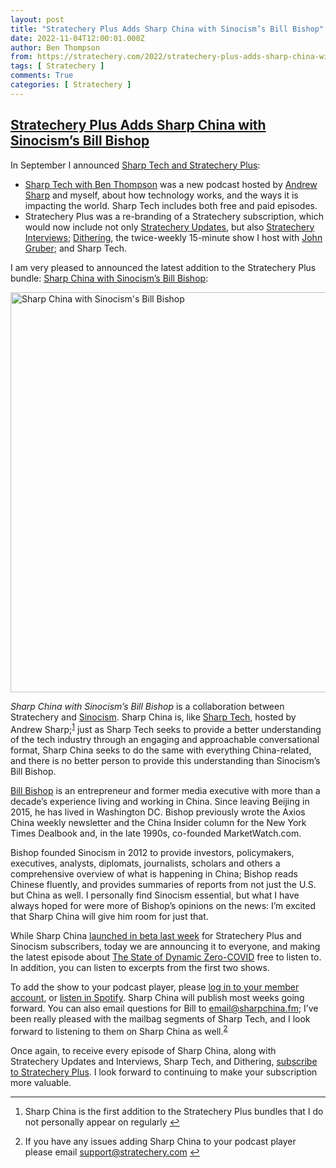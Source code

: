 ```yaml
---
layout: post
title: "Stratechery Plus Adds Sharp China with Sinocism’s Bill Bishop"
date: 2022-11-04T12:00:01.000Z
author: Ben Thompson
from: https://stratechery.com/2022/stratechery-plus-adds-sharp-china-with-sinocisms-bill-bishop/
tags: [ Stratechery ]
comments: True
categories: [ Stratechery ]
---
```

<!--1667563201000-->
[Stratechery Plus Adds Sharp China with Sinocism’s Bill Bishop](https://stratechery.com/2022/stratechery-plus-adds-sharp-china-with-sinocisms-bill-bishop/)
------

<div>
<p>In September I announced <a href="https://stratechery.com/2022/sharp-tech-and-stratechery-plus/">Sharp Tech and Stratechery Plus</a>:</p><ul><li><a href="https://sharptech.fm/">Sharp Tech with Ben Thompson</a> was a new podcast hosted by <a href="https://twitter.com/andrewsharp">Andrew Sharp</a> and myself, about how technology works, and the ways it is impacting the world. Sharp Tech includes both free and paid episodes.</li><li>Stratechery Plus was a re-branding of a Stratechery subscription, which would now include not only <a href="https://stratechery.com/category/daily-email/">Stratechery Updates</a>, but also <a href="https://stratechery.com/topic/events/interview/">Stratechery Interviews</a>; <a href="https://dithering.fm/">Dithering</a>, the twice-weekly 15-minute show I host with <a href="https://daringfireball.net/">John Gruber</a>; and Sharp Tech.</li></ul><p>I am very pleased to announced the latest addition to the Stratechery Plus bundle: <a href="https://sharpchina.fm/">Sharp China with Sinocism&#8217;s Bill Bishop</a>:</p><p><a href="http://sharpchina.fm"><img decoding="async" src="https://i0.wp.com/stratechery.com/wp-content/uploads/2022/10/Sharp-China-Yellow.png?resize=640%2C640&#038;ssl=1" alt="Sharp China with Sinocism&#039;s Bill Bishop" width="640" height="640" class="aligncenter size-full wp-image-9926" srcset="https://i0.wp.com/stratechery.com/wp-content/uploads/2022/10/Sharp-China-Yellow.png?w=3000&amp;ssl=1 3000w, https://i0.wp.com/stratechery.com/wp-content/uploads/2022/10/Sharp-China-Yellow.png?resize=300%2C300&amp;ssl=1 300w, https://i0.wp.com/stratechery.com/wp-content/uploads/2022/10/Sharp-China-Yellow.png?resize=1024%2C1024&amp;ssl=1 1024w, https://i0.wp.com/stratechery.com/wp-content/uploads/2022/10/Sharp-China-Yellow.png?resize=150%2C150&amp;ssl=1 150w, https://i0.wp.com/stratechery.com/wp-content/uploads/2022/10/Sharp-China-Yellow.png?resize=768%2C768&amp;ssl=1 768w, https://i0.wp.com/stratechery.com/wp-content/uploads/2022/10/Sharp-China-Yellow.png?resize=1536%2C1536&amp;ssl=1 1536w, https://i0.wp.com/stratechery.com/wp-content/uploads/2022/10/Sharp-China-Yellow.png?resize=2048%2C2048&amp;ssl=1 2048w, https://i0.wp.com/stratechery.com/wp-content/uploads/2022/10/Sharp-China-Yellow.png?resize=630%2C630&amp;ssl=1 630w, https://i0.wp.com/stratechery.com/wp-content/uploads/2022/10/Sharp-China-Yellow.png?w=1280&amp;ssl=1 1280w, https://i0.wp.com/stratechery.com/wp-content/uploads/2022/10/Sharp-China-Yellow.png?w=1920&amp;ssl=1 1920w" sizes="(max-width: 640px) 100vw, 640px" data-recalc-dims="1" /></a></p><p><em>Sharp China with Sinocism&#8217;s Bill Bishop</em> is a collaboration between Stratechery and <a href="https://sinocism.com/">Sinocism</a>. Sharp China is, like <a href="https://sharptech.fm/">Sharp Tech</a>, hosted by Andrew Sharp;<sup id="rf1-9975"><a href="https://stratechery.com/2022/stratechery-plus-adds-sharp-china-with-sinocisms-bill-bishop/#fn1-9975" title="Sharp China is the first addition to the Stratechery Plus bundles that I do not personally appear on regularly" rel="footnote">1</a></sup> just as Sharp Tech seeks to provide a better understanding of the tech industry through an engaging and approachable conversational format, Sharp China seeks to do the same with everything China-related, and there is no better person to provide this understanding than Sinocism&#8217;s Bill Bishop.</p><p><a href="https://twitter.com/niubi">Bill Bishop</a> is an entrepreneur and former media executive with more than a decade’s experience living and working in China. Since leaving Beijing in 2015, he has lived in Washington DC. Bishop previously wrote the Axios China weekly newsletter and the China Insider column for the New York Times Dealbook and, in the late 1990s, co-founded MarketWatch.com.</p><p>Bishop founded Sinocism in 2012 to provide investors, policymakers, executives, analysts, diplomats, journalists, scholars and others a comprehensive overview of what is happening in China; Bishop reads Chinese fluently, and provides summaries of reports from not just the U.S. but China as well. I personally find Sinocism essential, but what I have always hoped for were more of Bishop&#8217;s opinions on the news: I&#8217;m excited that Sharp China will give him room for just that.</p><p>While Sharp China <a href="https://stratechery.com/2022/announcing-sharp-china-with-sinocisms-bill-bishop/">launched in beta last week</a> for Stratechery Plus and Sinocism subscribers, today we are announcing it to everyone, and making the latest episode about <a href="https://sharpchina.fm/member/article/the-state-of-dynamic-zero-covid-and-reactions-to-that-pro-publica-report">The State of Dynamic Zero-COVID</a> free to listen to. In addition, you can listen to excerpts from the first two shows.</p><p>To add the show to your podcast player, please <a href="https://stratechery.passport.online/member">log in to your member account</a>, or <a href="https://open.spotify.com/show/4PGk72vZmL2uHwUB8Yqssk">listen in Spotify</a>. Sharp China will publish most weeks going forward. You can also email questions for Bill to <a href="mailto:email@sharpchina.fm">email@sharpchina.fm</a>; I&#8217;ve been really pleased with the mailbag segments of Sharp Tech, and I look forward to listening to them on Sharp China as well.<sup id="rf2-9975"><a href="https://stratechery.com/2022/stratechery-plus-adds-sharp-china-with-sinocisms-bill-bishop/#fn2-9975" title="If you have any issues adding Sharp China to your podcast player please email &lt;a href=&quot;mailto:support@stratechery.com&quot;&gt;support@stratechery.com&lt;/a&gt;" rel="footnote">2</a></sup></p><p>Once again, to receive every episode of Sharp China, along with Stratechery Updates and Interviews, Sharp Tech, and Dithering, <a href="https://stratechery.com/stratechery-plus/">subscribe to Stratechery Plus</a>. I look forward to continuing to make your subscription more valuable.</p><hr class="footnotes"><ol class="footnotes" style="list-style-type:decimal"><li id="fn1-9975"><p >Sharp China is the first addition to the Stratechery Plus bundles that I do not personally appear on regularly&nbsp;<a href="https://stratechery.com/2022/stratechery-plus-adds-sharp-china-with-sinocisms-bill-bishop/#rf1-9975" class="backlink" title="Return to footnote 1.">&#8617;</a></p></li><li id="fn2-9975"><p >If you have any issues adding Sharp China to your podcast player please email <a href="mailto:support@stratechery.com">support@stratechery.com</a>&nbsp;<a href="https://stratechery.com/2022/stratechery-plus-adds-sharp-china-with-sinocisms-bill-bishop/#rf2-9975" class="backlink" title="Return to footnote 2.">&#8617;</a></p></li></ol>
</div>
